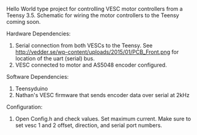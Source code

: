 Hello World type project for controlling VESC motor controllers from a Teensy 3.5. Schematic for wiring the motor controllers to the Teensy coming soon.

Hardware Dependencies:
1. Serial connection from both VESCs to the Teensy. See http://vedder.se/wp-content/uploads/2015/01/PCB_Front.png for location of the uart (serial) bus.
2. VESC connected to motor and AS5048 encoder configured.

Software Dependencies:
1. Teensyduino
2. Nathan's VESC firmware that sends encoder data over serial at 2kHz

Configuration:
1. Open Config.h and check values. Set maximum current. Make sure to set vesc 1 and 2 offset, direction, and serial port numbers.
